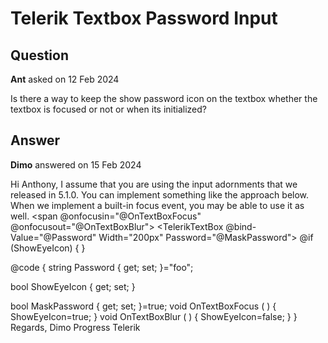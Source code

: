 # Telerik Textbox Password Input

## Question

**Ant** asked on 12 Feb 2024

Is there a way to keep the show password icon on the textbox whether the textbox is focused or not or when its initialized?

## Answer

**Dimo** answered on 15 Feb 2024

Hi Anthony, I assume that you are using the input adornments that we released in 5.1.0. You can implement something like the approach below. When we implement a built-in focus event, you may be able to use it as well. <span @onfocusin="@OnTextBoxFocus" @onfocusout="@OnTextBoxBlur"> <TelerikTextBox @bind-Value="@Password" Width="200px" Password="@MaskPassword"> <TextBoxSuffixTemplate> @if (ShowEyeIcon)
{ <TelerikButton Icon="@( MaskPassword ? SvgIcon.Eye : SvgIcon.EyeSlash )" FillMode="@ThemeConstants.Button.FillMode.Flat" OnClick="@( ()=> MaskPassword=!MaskPassword )" /> } </TextBoxSuffixTemplate> </TelerikTextBox> </span>

@code {
string Password { get; set; }="foo";

bool ShowEyeIcon { get; set; }

bool MaskPassword { get; set; }=true; void OnTextBoxFocus ( ) {
ShowEyeIcon=true;
} void OnTextBoxBlur ( ) {
ShowEyeIcon=false;
}
} Regards, Dimo Progress Telerik
